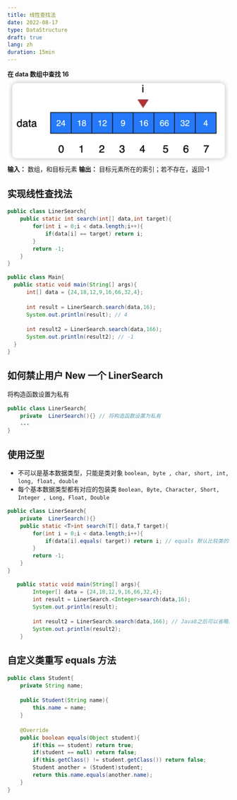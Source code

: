 ```yaml
---
title: 线性查找法
date: 2022-08-17
type: DataStructure
draft: true
lang: zh
duration: 15min
---
```


**在 data 数组中查找 16**
![线性查找法](/public/images/data-structure/1-1.png)
**输入：** 数组，和目标元素
**输出：** 目标元素所在的索引；若不存在，返回-1

## 实现线性查找法

```java
public class LinerSearch{
    public static int search(int[] data,int target){
        for(int i = 0;i < data.length;i++){
            if(data[i] == target) return i;
        }
        return -1;
    }
}
```

```java
public class Main{
  public static void main(String[] args){
      int[] data = {24,18,12,9,16,66,32,4};

      int result = LinerSearch.search(data,16);
      System.out.println(result); // 4

      int result2 = LinerSearch.search(data,166);
      System.out.println(result2); // -1
  }
}
```

## 如何禁止用户 New 一个 LinerSearch

将构造函数设置为私有

```java
public class LinerSearch{
    private  LinerSearch(){} // 将构造函数设置为私有
    ...
}
```

## 使用泛型

- 不可以是基本数据类型，只能是类对象
  `boolean, byte , char, short, int, long, float, double`
- 每个基本数据类型都有对应的包装类
  `Boolean, Byte, Character, Short, Integer , Long, Float, Double`

```java
public class LinerSearch{
    private  LinerSearch(){}
    public static <T>int search(T[] data,T target){
        for(int i = 0;i < data.length;i++){
            if(data[i].equals( target)) return i; // equals 默认比较类的地址
        }
        return -1;
    }
}
```

```java
   public static void main(String[] args){
        Integer[] data = {24,18,12,9,16,66,32,4};
        int result = LinerSearch.<Integer>search(data,16);
        System.out.println(result);

        int result2 = LinerSearch.search(data,166); // Java8之后可以省略泛型，自动进行类型推断
        System.out.println(result2);
    }

```

## 自定义类重写 equals 方法

```java
public class Student{
    private String name;

    public Student(String name){
        this.name = name;
    }

    @Override
    public boolean equals(Object student){
        if(this == student) return true;
        if(student == null) return false;
        if(this.getClass() != student.getClass()) return false;
        Student another = (Student)student;
        return this.name.equals(another.name);
    }
}
```
